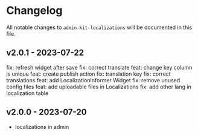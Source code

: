 # Changelog

All notable changes to `admin-kit-localizations` will be documented in this file.

## v2.0.1 - 2023-07-22

fix: refresh widget after save
fix: correct translate
feat: change key column is unique
feat: create publish action
fix: translation key
fix: correct translations
feat: add LocalizationInformer Widget
fix: remove unused config files
feat: add uploadable files in Localizations
fix: add other lang in localization table

## v2.0.0 - 2023-07-20

- localizations in admin
